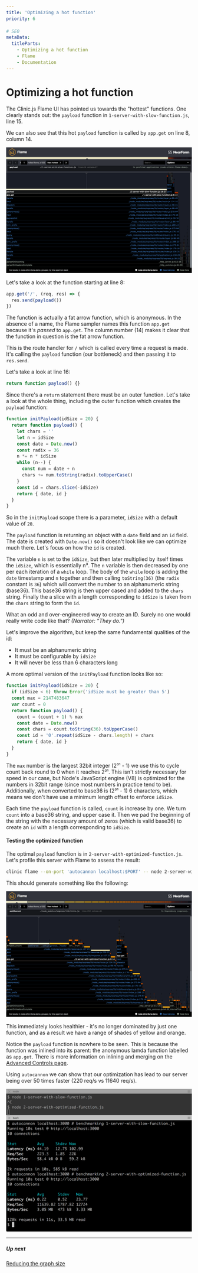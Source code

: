 ```yaml
---
title: 'Optimizing a hot function'
priority: 6

# SEO
metaData:
  titleParts:
    - Optimizing a hot function
    - Flame
    - Documentation
---
```


# Optimizing a hot function

The Clinic.js Flame UI has pointed us towards the "hottest" functions. One clearly
stands out: the `payload` function in `1-server-with-slow-function.js`, line 15.

We can also see that this hot `payload` function is called by `app.get` on line 8, column 14.

![Example flamegraph from node-clinic-flame-demo](03.png)

Let's take a look at the function starting at line 8:

```js
app.get('/', (req, res) => {
  res.send(payload())
})
```

The function is actually a fat arrow function, which is anonymous.
In the absence of a name, the Flame sampler names this function `app.get`
because it's _passed_ to `app.get`. The column number (14) makes it clear
that the function in question is the fat arrow function.

This is the route handler for `/` which is called every time a request is made.
It's calling the `payload` function (our bottleneck) and then passing it to `res.send`.

Let's take a look at line 16:

```js
return function payload() {}
```

Since there's a `return` statement there must be an outer function. Let's take a look
at the whole thing, including the outer function which creates the `payload` function:

```js
function initPayload(idSize = 20) {
  return function payload() {
    let chars = ''
    let n = idSize
    const date = Date.now()
    const radix = 36
    n *= n * idSize
    while (n--) {
      const num = date + n
      chars += num.toString(radix).toUpperCase()
    }
    const id = chars.slice(-idSize)
    return { date, id }
  }
}
```

So in the `initPayload` scope there is a parameter, `idSize` with a default value of `20`.

The `payload` function is returning an object with a `date` field and an `id`
field. The date is created with `Date.now()` so it doesn't look like we can optimize
much there. Let's focus on how the `id` is created.

The variable `n` is set to the `idSize`, but then later multiplied by itself times
the `idSize`, which is essentially n³. The `n` variable is then
decreased by one per each iteration of a `while` loop. The body of the `while` loop
is adding the `date` timestamp and `n` together and then calling `toString(36)`
(the `radix` constant is `36`) which will convert the number to an alphanumeric string (base36).
This base36 string is then upper cased and added to the `chars` string. Finally the
a slice with a length corresponding to `idSize` is taken from the `chars` string
to form the `id`.

What an odd and over-engineered way to create an ID. Surely no
one would really write code like that? _(Narrator: "They do.")_

Let's improve the algorithm, but keep the same fundamental qualities of the id:

- It must be an alphanumeric string
- It must be configurable by `idSize`
- It will never be less than 6 characters long

A more optimal version of the `initPayload` function looks like so:

```js
function initPayload(idSize = 20) {
  if (idSize < 6) throw Error('idSize must be greater than 5')
  const max = 2147483647
  var count = 0
  return function payload() {
    count = (count + 1) % max
    const date = Date.now()
    const chars = count.toString(36).toUpperCase()
    const id = '0'.repeat(idSize - chars.length) + chars
    return { date, id }
  }
}
```

The `max` number is the largest 32bit integer (2³¹ - 1) we use this
to cycle count back round to 0 when it reaches 2³¹. This isn't strictly
necessary for speed in our case, but Node's JavaScript engine (V8) is
optimized for the numbers in 32bit range (since most numbers in practice
tend to be). Additionally, when converted to base36 is (2³¹ - 1) 6 characters,
which means we don't have use a minimum length offset to enforce `idSize`.

Each time the `payload` function is called, `count` is increase by one.
We turn `count` into a base36 string, and upper case it. Then we pad
the beginning of the string with the necessary amount of zeros (which is valid base36)
to create an `id` with a length corresponding to `idSize`.

#### Testing the optimized function

The optimal `payload` function is in `2-server-with-optimized-function.js`. Let's
profile this server with Flame to assess the result:

```bash
clinic flame --on-port 'autocannon localhost:$PORT' -- node 2-server-with-optimized-function.js
```

This should generate something like the following:

![Flamegraph from node-clinic-demo/2-server-with-optimized-function.js](06-A.png)

This immediately looks healthier - it's no longer dominated by just one function,
and as a result we have a range of shades of yellow and orange.

Notice the `payload` function is nowhere to be seen. This is because the function
was inlined into its parent: the anonymous lamda function labelled as `app.get`.
There is more information on inlining and merging on the
[Advanced Controls page](/documentation/flame/09-advanced-controls/#merging-and-unmerging).

Using `autocannon` we can show that our optimization has lead to our server
being over 50 times faster (220 req/s vs 11640 req/s).

![Output from autocannon before and after optimizing payload](06-B.png)

---

##### Up next

[Reducing the graph size](/documentation/flame/07-reducing-the-graph-size/)
